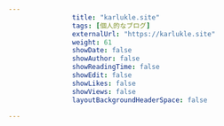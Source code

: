 ---
                title: "karlukle.site"
                tags: [個人的なブログ]
                externalUrl: "https://karlukle.site"
                weight: 61
                showDate: false
                showAuthor: false
                showReadingTime: false
                showEdit: false
                showLikes: false
                showViews: false
                layoutBackgroundHeaderSpace: false
                ---

